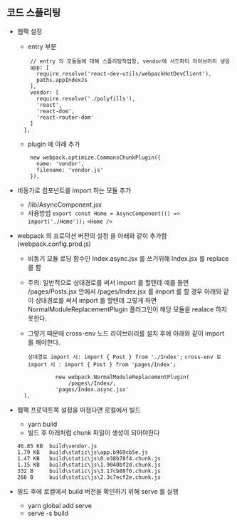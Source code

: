 ## 코드 스플리팅

-   웹팩 설정

    -   entry 부분

    ```entry: {
        // entry 의 모듈들에 대해 스플리팅작업함, vendor에 서드파티 라이브러리 넣음
        app: [
          require.resolve('react-dev-utils/webpackHotDevClient'),
          paths.appIndexJs
        ],
        vendor: [
          require.resolve('./polyfills'),
          'react',
          'react-dom',
          'react-router-dom'
        ]
      },
    ```

    -   plugin 에 아래 추가

    ```plugins: [
        new webpack.optimize.CommonsChunkPlugin({
          name: 'vendor',
          filename: 'vendor.js'
        }),
    ```

-   비동기로 컴포넌트를 import 하는 모듈 추가

    -   /lib/AsyncComponent.jsx
    -   사용방법
        `export const Home = AsyncComponent(() => import('./Home'));`
        `<Home />`

-   webpack 의 프로덕션 버전의 설정 을 아래와 같이 추가함(webpack.config.prod.js)

    -   비동기 모듈 로딩 함수인 Index.async.jsx 를 쓰기위해 Index.jsx 를 replace 를 함
    -   주의: 일반적으로 상대경로를 써서 import 를 할텐데 예를 들면 /pages/Posts.jsx 안에서 /pages/Index.jsx 를 import 를 할 경우 아래와 같이 상대경로를 써서 import 를 할텐데 그렇게 하면 NormalModuleReplacementPlugin 플러그인이 해당 모듈을 realace 하지 못한다.
    -   그렇기 때문에 cross-env 노드 라이브러리를 설치 후에 아래와 같이 import 를 해야한다.

        `상대경로 import 시: import { Post } from './Index';`
        `cross-env 로 import 시 : import { Post } from 'pages/Index';`

    ```
    			new webpack.NormalModuleReplacementPlugin(
    				/pages\/Index/,
    		    'pages/Index.async.jsx'
      ),
    ```

-   웹팩 프로덕트쪽 설정을 마쳤다면 로컬에서 빌드

    -   yarn build
    -   빌드 후 아래처럼 chunk 파일이 생성이 되어야한다

    ```
    46.85 KB  build\vendor.js
    1.79 KB   build\static\js\app.b969cb5e.js
    1.47 KB   build\static\js\0.e38b78f4.chunk.js
    1.15 KB   build\static\js\1.9040bf2d.chunk.js
    332 B     build\static\js\3.17cb88f0.chunk.js
    266 B     build\static\js\2.3c7ecf2e.chunk.js
    ```

-   빌드 후에 로컬에서 build 버전을 확인하기 위해 serve 를 실행
    -   yarn global add serve
    -   serve -s build
